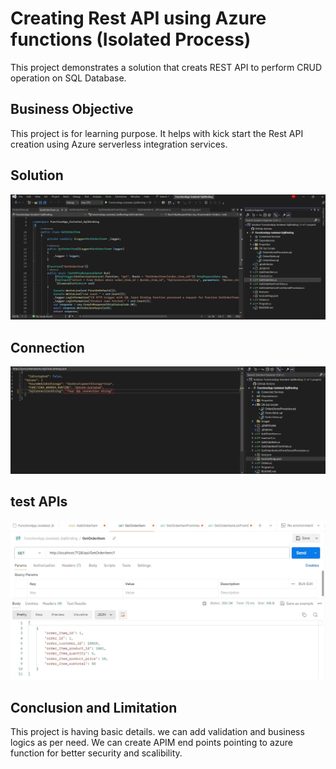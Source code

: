 # Creating Rest API using Azure functions (Isolated Process)
This project demonstrates a solution that creats REST API to perform CRUD operation on SQL Database.

## Business Objective
This project is for learning purpose. It helps with kick start the Rest API creation using Azure serverless integration services.

## Solution
![Solution.jpg](Images/Solution.jpg)
## Connection
![Solution.jpg](Images/SqlConnectionString-LocalSettings.jpg)
## test APIs
![Solution.jpg](Images/test-api-at-local.jpg)

## Conclusion and Limitation
This project is having basic details. we can add validation and business logics as per need.
We can create APIM end points pointing to azure function for better security and scalibility.